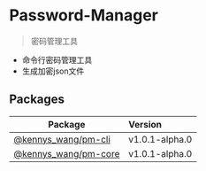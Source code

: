 # Password-Manager

> 密码管理工具

- 命令行密码管理工具
- 生成加密json文件

## Packages
| Package | Version |
| --- | :--- |
| [@kennys_wang/pm-cli](https://github.com/HuiWang111/password-manager/tree/main/packages/cli) | v1.0.1-alpha.0 |
| [@kennys_wang/pm-core](https://github.com/HuiWang111/password-manager/tree/main/packages/core) | v1.0.1-alpha.0 |